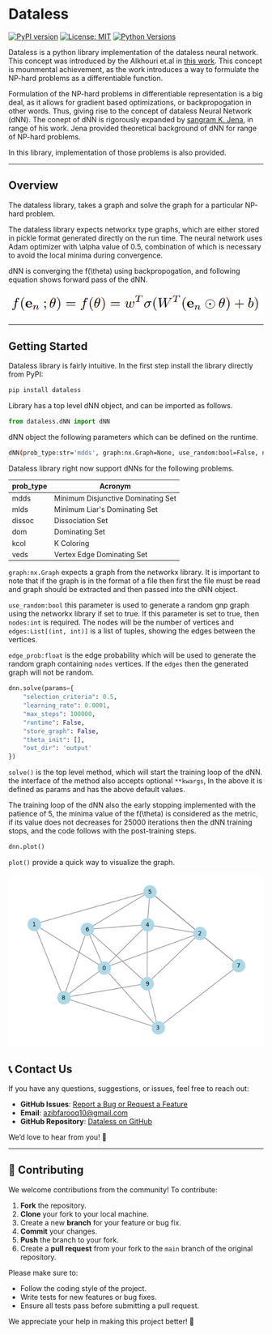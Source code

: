 # Dataless

[![PyPI version](https://badge.fury.io/py/your-library.svg)](https://badge.fury.io/py/your-library)
[![License: MIT](https://img.shields.io/badge/License-MIT-blue.svg)](https://opensource.org/licenses/MIT)
[![Python Versions](https://img.shields.io/pypi/pyversions/your-library.svg)](https://pypi.org/project/dataless/2.0.4)

Dataless is a python library implementation of the dataless neural network. This concept was introduced by the Alkhouri et.al in [this work](https://arxiv.org/pdf/2203.08209). This concept is mounmental achievement, as the work introduces a way to formulate the NP-hard problems as a differentiable function. 

Formulation of the NP-hard problems in differentiable representation is a big deal, as it allows for gradient based optimizations, or backpropogation in other words. Thus, giving rise to the concept of dataless Neural Network (dNN). The conept of dNN is rigorously expanded by [sangram K. Jena](https://sites.google.com/view/sangramkishorjena/home), in range of his work. Jena provided theoretical background of dNN for range of NP-hard problems. 

In this library, implementation of those problems is also provided.

---

## Overview
The dataless library, takes a graph and solve the graph for a particular NP-hard problem. 

The dataless library expects networkx type graphs, which are either stored in pickle format generated directly on the run time. The neural network uses Adam optimizer with \alpha value of 0.5, combination of which is necessary to avoid the local minima during convergence.  

dNN is converging the f(\theta) using backpropogation, and following equation shows forward pass of the dNN. 

![f(\theta)](https://raw.githubusercontent.com/itsazibfarooq/dataless/main/images/f(theta).png)

---

## Getting Started

Dataless library is fairly intuitive. In the first step install the library directly from PyPI:
```bash
pip install dataless
```

Library has a top level dNN object, and can be imported as follows. 
```python
from dataless.dNN import dNN 
```

dNN object the following parameters which can be defined on the runtime.
```bash
dNN(prob_type:str='mdds', graph:nx.Graph=None, use_random:bool=False, nodes:int=None, edges:List[(int, int)]=None, edge_prob:float=0.5)
```
Dataless library right now support dNNs for the following problems. 

| prob_type | Acronym                                |
|-----------|----------------------------------------|
| mdds      | Minimum Disjunctive Dominating Set     |
| mlds      | Minimum Liar's Dominating Set          |
| dissoc    | Dissociation Set                       |
| dom       | Dominating Set                         |
| kcol      | K Coloring                             |
| veds      | Vertex Edge Dominating Set             |

`graph:nx.Graph` expects a graph from the networkx library. It is important to note that if the graph is in the format of a file then first the file must be read and graph should be extracted and then passed into the dNN object.

`use_random:bool` this parameter is used to generate a random gnp graph using the networkx library if set to true. If this parameter is set to true, then `nodes:int` is required. The nodes will be the number of vertices and `edges:List[(int, int)]` is a list of tuples, showing the edges between the vertices. 

`edge_prob:float` is the edge probability which will be used to generate the random graph containing `nodes` vertices. If the `edges` then the generated graph will not be random. 

```python
dnn.solve(params={
    "selection_criteria": 0.5,
    "learning_rate": 0.0001,
    "max_steps": 100000,
    "runtime": False,
    "store_graph": False,
    "theta_init": [],
    "out_dir": 'output'
})
```

`solve()` is the top level method, which will start the training loop of the dNN. the interface of the method also accepts optional `**kwargs`, In the above it is defined as params and has the above default values. 

The training loop of the dNN also the early stopping implemented with the patience of 5, the minima value of the f(\theta) is considered as the metric, if its value does not decreases for 25000 iterations then the dNN training stops, and the code follows with the post-training steps. 

```python
dnn.plot()
```

`plot()` provide a quick way to visualize the graph.

![plot](https://raw.githubusercontent.com/itsazibfarooq/dataless/main/images/plot.png)


## 📞 Contact Us
If you have any questions, suggestions, or issues, feel free to reach out:

- **GitHub Issues**: [Report a Bug or Request a Feature](https://github.com/itsazibfarooq/dataless/issues)
- **Email**: [azibfarooq10@gmail.com](mailto:azibfarooq10@gmail.com)
- **GitHub Repository**: [Dataless on GitHub](https://github.com/itsazibfarooq/dataless)

We’d love to hear from you! 🚀

---

## 🤝 Contributing
We welcome contributions from the community! To contribute:

1. **Fork** the repository.
2. **Clone** your fork to your local machine.
3. Create a new **branch** for your feature or bug fix.
4. **Commit** your changes.
5. **Push** the branch to your fork.
6. Create a **pull request** from your fork to the `main` branch of the original repository.

Please make sure to:
- Follow the coding style of the project.
- Write tests for new features or bug fixes.
- Ensure all tests pass before submitting a pull request.

We appreciate your help in making this project better! 🙌
